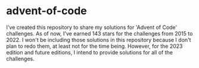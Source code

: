 # advent-of-code
I've created this repository to share my solutions for 'Advent of Code' challenges. As of now, I've earned 143 stars for the challenges from 2015 to 2022. I won't be including those solutions in this repository because I don't plan to redo them, at least not for the time being. However, for the 2023 edition and future editions, I intend to provide solutions for all of the challenges.
